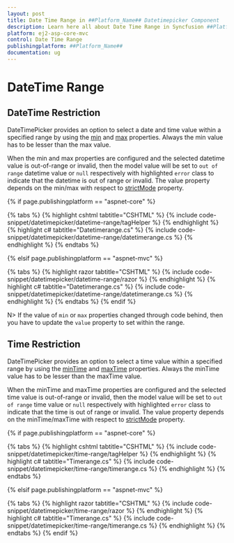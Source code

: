 ```yaml
---
layout: post
title: Date Time Range in ##Platform_Name## Datetimepicker Component
description: Learn here all about Date Time Range in Syncfusion ##Platform_Name## Datetimepicker component of Syncfusion Essential JS 2 and more.
platform: ej2-asp-core-mvc
control: Date Time Range
publishingplatform: ##Platform_Name##
documentation: ug
---
```



# DateTime Range     

## DateTime Restriction

DateTimePicker provides an option to select a date and time value within a specified range by using the [min](https://help.syncfusion.com/cr/aspnetcore-js2/Syncfusion.EJ2.Calendars.DateTimePicker.html#Syncfusion_EJ2_Calendars_DateTimePicker_Min) and [max](https://help.syncfusion.com/cr/aspnetcore-js2/Syncfusion.EJ2.Calendars.DateTimePicker.html#Syncfusion_EJ2_Calendars_DateTimePicker_Max) properties. Always the min value has to be lesser than the max value.

When the min and max properties are configured and the selected datetime value is out-of-range or invalid, then the model value will be set to `out of range` datetime value or `null` respectively with highlighted `error` class to indicate that the datetime is out of range or invalid. The value property depends on the min/max with respect to [strictMode](./strict-mode/) property.

{% if page.publishingplatform == "aspnet-core" %}

{% tabs %}
{% highlight cshtml tabtitle="CSHTML" %}
{% include code-snippet/datetimepicker/datetime-range/tagHelper %}
{% endhighlight %}
{% highlight c# tabtitle="Datetimerange.cs" %}
{% include code-snippet/datetimepicker/datetime-range/datetimerange.cs %}
{% endhighlight %}
{% endtabs %}

{% elsif page.publishingplatform == "aspnet-mvc" %}

{% tabs %}
{% highlight razor tabtitle="CSHTML" %}
{% include code-snippet/datetimepicker/datetime-range/razor %}
{% endhighlight %}
{% highlight c# tabtitle="Datetimerange.cs" %}
{% include code-snippet/datetimepicker/datetime-range/datetimerange.cs %}
{% endhighlight %}
{% endtabs %}
{% endif %}



N> If the value of `min` or `max` properties changed through code behind, then you have to update the `value` property to set within the range.

## Time Restriction

DateTimePicker provides an option to select a time value within a specified range by using the [minTime](https://help.syncfusion.com/cr/aspnetcore-js2/Syncfusion.EJ2.Calendars.DateTimePicker.html#Syncfusion_EJ2_Calendars_DateTimePicker_MinTime) and [maxTime](https://help.syncfusion.com/cr/aspnetcore-js2/Syncfusion.EJ2.Calendars.DateTimePicker.html#Syncfusion_EJ2_Calendars_DateTimePicker_MaxTime) properties. Always the minTime value has to be lesser than the maxTime value.

When the minTime and maxTime properties are configured and the selected time value is out-of-range or invalid, then the model value will be set to `out of range` time value or `null` respectively with highlighted `error` class to indicate that the time is out of range or invalid. The value property depends on the minTime/maxTime with respect to [strictMode](./strict-mode/) property.

{% if page.publishingplatform == "aspnet-core" %}

{% tabs %}
{% highlight cshtml tabtitle="CSHTML" %}
{% include code-snippet/datetimepicker/time-range/tagHelper %}
{% endhighlight %}
{% highlight c# tabtitle="Timerange.cs" %}
{% include code-snippet/datetimepicker/time-range/timerange.cs %}
{% endhighlight %}
{% endtabs %}

{% elsif page.publishingplatform == "aspnet-mvc" %}

{% tabs %}
{% highlight razor tabtitle="CSHTML" %}
{% include code-snippet/datetimepicker/time-range/razor %}
{% endhighlight %}
{% highlight c# tabtitle="Timerange.cs" %}
{% include code-snippet/datetimepicker/time-range/timerange.cs %}
{% endhighlight %}
{% endtabs %}
{% endif %}
